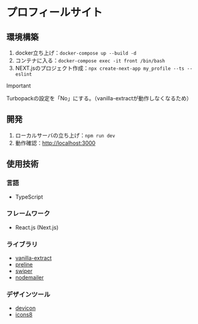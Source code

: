# プロフィールサイト

## 環境構築
1. docker立ち上げ：`docker-compose up --build -d`
1. コンテナに入る：`docker-compose exec -it front /bin/bash`
1. NEXT.jsのプロジェクト作成：`npx create-next-app my_profile --ts --eslint`
> [!IMPORTANT]
> Turbopackの設定を「No」にする。（vanilla-extractが動作しなくなるため）

## 開発
1. ローカルサーバの立ち上げ：`npm run dev`
1. 動作確認：[http://localhost:3000](http://localhost:3000)

## 使用技術
### 言語
- TypeScript

### フレームワーク
- React.js (Next.js)

### ライブラリ
-  [vanilla-extract](https://vanilla-extract.style/)
- [preline](https://preline.co/index.html)
- [swiper](https://swiperjs.com/)
- [nodemailer](https://www.nodemailer.com/)

### デザインツール
- [devicon](https://devicon.dev/)
- [icons8](https://icons8.jp/icons)